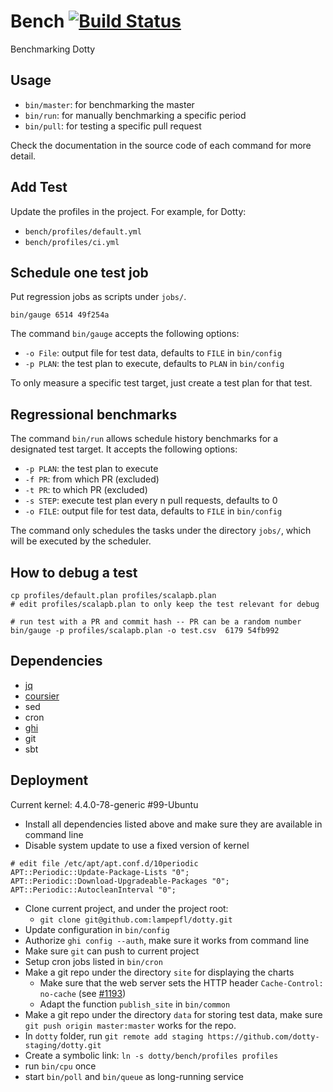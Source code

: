 # Bench [![Build Status](https://travis-ci.org/lampepfl/bench.svg?branch=master)](https://travis-ci.org/lampepfl/bench)

Benchmarking Dotty

## Usage

- `bin/master`: for benchmarking the master
- `bin/run`: for manually benchmarking a specific period
- `bin/pull`: for testing a specific pull request

Check the documentation in the source code of each command for more detail.

## Add Test

Update the profiles in the project. For example, for Dotty:

- `bench/profiles/default.yml`
- `bench/profiles/ci.yml`


## Schedule one test job

Put regression jobs as scripts under `jobs/`.

```
bin/gauge 6514 49f254a
```

The command `bin/gauge` accepts the following options:

- `-o File`: output file for test data, defaults to `FILE` in `bin/config`
- `-p PLAN`: the test plan to execute, defaults to `PLAN` in `bin/config`

To only measure a specific test target, just create a test plan for that test.

## Regressional benchmarks

The command `bin/run` allows schedule history benchmarks for a designated test target.
It accepts the following options:

- `-p PLAN`: the test plan to execute
- `-f PR`: from which PR (excluded)
- `-t PR`: to which PR (excluded)
- `-s STEP`: execute test plan every n pull requests, defaults to 0
- `-o FILE`: output file for test data, defaults to `FILE` in `bin/config`

The command only schedules the tasks under the directory `jobs/`, which will be executed
by the scheduler.

## How to debug a test

```
cp profiles/default.plan profiles/scalapb.plan
# edit profiles/scalapb.plan to only keep the test relevant for debug

# run test with a PR and commit hash -- PR can be a random number
bin/gauge -p profiles/scalapb.plan -o test.csv  6179 54fb992
```

## Dependencies

- [jq](https://stedolan.github.io/jq)
- [coursier](https://get-coursier.io)
- sed
- cron
- [ghi](https://github.com/stephencelis/ghi)
- git
- sbt

## Deployment

Current kernel: 4.4.0-78-generic #99-Ubuntu

- Install all dependencies listed above and make sure they are available in command line
- Disable system update to use a fixed version of kernel

```
# edit file /etc/apt/apt.conf.d/10periodic
APT::Periodic::Update-Package-Lists "0";
APT::Periodic::Download-Upgradeable-Packages "0";
APT::Periodic::AutocleanInterval "0";
```

- Clone current project, and under the project root:
  - `git clone git@github.com:lampepfl/dotty.git`
- Update configuration in `bin/config`
- Authorize `ghi config --auth`, make sure it works from command line
- Make sure `git` can push to current project
- Setup cron jobs listed in `bin/cron`
- Make a git repo under the directory `site` for displaying the charts
  * Make sure that the web server sets the HTTP header `Cache-Control: no-cache` (see [#1193][#1193])
  * Adapt the function `publish_site` in `bin/common`
- Make a git repo under the directory `data` for storing test data, make sure `git push origin master:master` works for the repo.
- In `dotty` folder, run `git remote add staging https://github.com/dotty-staging/dotty.git`
- Create a symbolic link: `ln -s dotty/bench/profiles profiles`
- run `bin/cpu` once
- start `bin/poll` and `bin/queue` as long-running service


[#1193]: https://github.com/lampepfl/bench/issues/1193
